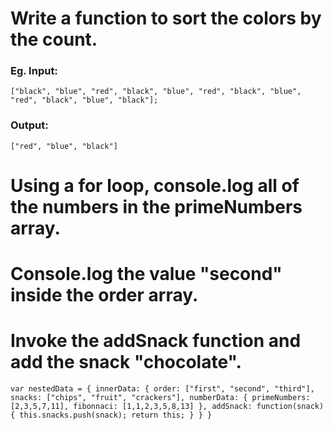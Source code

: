 
# Write a function to sort the colors by the count.
### Eg. Input:
`["black", "blue", "red", "black", "blue", "red", "black", "blue", "red", "black", "blue", "black"];`
### Output:
`["red", "blue", "black"]`

# Using a for loop, console.log all of the numbers in the primeNumbers array.
# Console.log the value "second" inside the order array.
# Invoke the addSnack function and add the snack "chocolate".

`var nestedData = {
  innerData: {
    order: ["first", "second", "third"],
    snacks: ["chips", "fruit", "crackers"],
    numberData: {
        primeNumbers: [2,3,5,7,11],
        fibonnaci: [1,1,2,3,5,8,13]
    },
    addSnack: function(snack){
        this.snacks.push(snack);
        return this;
    }
  }
}`

